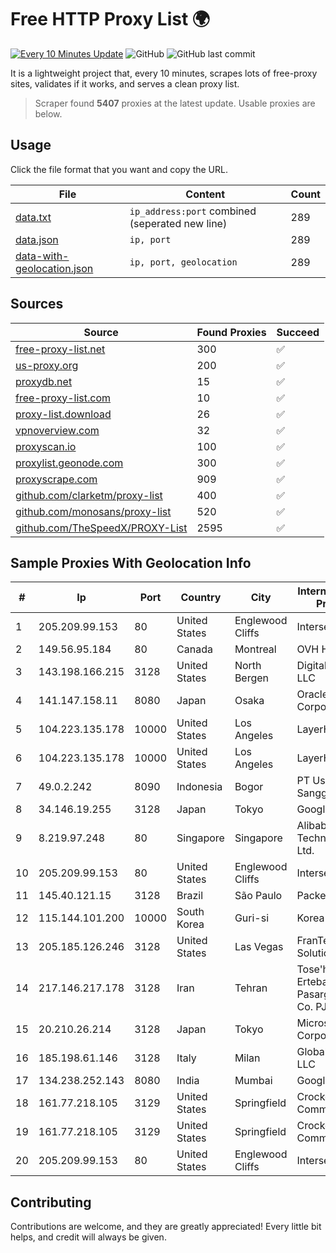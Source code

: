 
# Free HTTP Proxy List 🌍

[![Every 10 Minutes Update](https://github.com/mertguvencli/http-proxy-list/actions/workflows/main.yml/badge.svg?branch=main)](https://github.com/mertguvencli/http-proxy-list/actions/workflows/main.yml)
![GitHub](https://img.shields.io/github/license/mertguvencli/http-proxy-list)
![GitHub last commit](https://img.shields.io/github/last-commit/mertguvencli/http-proxy-list)

It is a lightweight project that, every 10 minutes, scrapes lots of free-proxy sites, validates if it works, and serves a clean proxy list.


> Scraper found **5407** proxies at the latest update. Usable proxies are below.

## Usage

Click the file format that you want and copy the URL.


|File|Content|Count|
|----|-------|-----|
|[data.txt](https://raw.githubusercontent.com/mertguvencli/http-proxy-list/main/proxy-list/data.txt)|`ip_address:port` combined (seperated new line)|289|
|[data.json](https://raw.githubusercontent.com/mertguvencli/http-proxy-list/main/proxy-list/data.json)|`ip, port`|289|
|[data-with-geolocation.json](https://raw.githubusercontent.com/mertguvencli/http-proxy-list/main/proxy-list/data-with-geolocation.json)|`ip, port, geolocation`|289|

## Sources

|Source|Found Proxies|Succeed|
|------|-------------|-------|
|[free-proxy-list.net](https://free-proxy-list.net)|300|✅|
|[us-proxy.org](https://www.us-proxy.org)|200|✅|
|[proxydb.net](http://proxydb.net)|15|✅|
|[free-proxy-list.com](https://free-proxy-list.com/?page=&port=&type%5B%5D=http&type%5B%5D=https&up_time=0&search=Search)|10|✅|
|[proxy-list.download](https://www.proxy-list.download/HTTP)|26|✅|
|[vpnoverview.com](https://vpnoverview.com/privacy/anonymous-browsing/free-proxy-servers)|32|✅|
|[proxyscan.io](https://www.proxyscan.io)|100|✅|
|[proxylist.geonode.com](https://proxylist.geonode.com/api/proxy-list?limit=300&page=1&sort_by=lastChecked&sort_type=desc&protocols=http,https)|300|✅|
|[proxyscrape.com](https://api.proxyscrape.com/v2/?request=displayproxies&protocol=http&timeout=10000&country=all&ssl=all&anonymity=all)|909|✅|
|[github.com/clarketm/proxy-list](https://raw.githubusercontent.com/clarketm/proxy-list/master/proxy-list-raw.txt)|400|✅|
|[github.com/monosans/proxy-list](https://raw.githubusercontent.com/monosans/proxy-list/main/proxies/http.txt)|520|✅|
|[github.com/TheSpeedX/PROXY-List](https://raw.githubusercontent.com/TheSpeedX/PROXY-List/master/http.txt)|2595|✅|


## Sample Proxies With Geolocation Info

|#|Ip|Port|Country|City|Internet Service Provider|
|-|--|----|-------|----|-------------------------|
|1|205.209.99.153|80|United States|Englewood Cliffs|Interserver, Inc|
|2|149.56.95.184|80|Canada|Montreal|OVH Hosting|
|3|143.198.166.215|3128|United States|North Bergen|DigitalOcean, LLC|
|4|141.147.158.11|8080|Japan|Osaka|Oracle Corporation|
|5|104.223.135.178|10000|United States|Los Angeles|LayerHost|
|6|104.223.135.178|10000|United States|Los Angeles|LayerHost|
|7|49.0.2.242|8090|Indonesia|Bogor|PT Usaha Adi Sanggoro|
|8|34.146.19.255|3128|Japan|Tokyo|Google LLC|
|9|8.219.97.248|80|Singapore|Singapore|Alibaba (US) Technology Co., Ltd.|
|10|205.209.99.153|80|United States|Englewood Cliffs|Interserver, Inc|
|11|145.40.121.15|3128|Brazil|São Paulo|Packet Host, Inc.|
|12|115.144.101.200|10000|South Korea|Guri-si|Korea Telecom|
|13|205.185.126.246|3128|United States|Las Vegas|FranTech Solutions|
|14|217.146.217.178|3128|Iran|Tehran|Tose'h Fanavari Ertebabat Pasargad Arian Co. PJS|
|15|20.210.26.214|3128|Japan|Tokyo|Microsoft Corporation|
|16|185.198.61.146|3128|Italy|Milan|Global Router LLC|
|17|134.238.252.143|8080|India|Mumbai|Google LLC|
|18|161.77.218.105|3129|United States|Springfield|Crocker Communications|
|19|161.77.218.105|3129|United States|Springfield|Crocker Communications|
|20|205.209.99.153|80|United States|Englewood Cliffs|Interserver, Inc|



## Contributing

Contributions are welcome, and they are greatly appreciated! Every
little bit helps, and credit will always be given.


